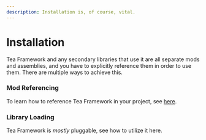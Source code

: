 ```yaml
---
description: Installation is, of course, vital.
---
```


# Installation

Tea Framework and any secondary libraries that use it are all separate mods and assemblies, and you have to explicitly reference them in order to use them. There are multiple ways to achieve this.

### Mod Referencing

To learn how to reference Tea Framework in your project, see [here](referencing-tea-framework/).

### Library Loading

Tea Framework is _mostly_ pluggable, see how to utilize it here.
